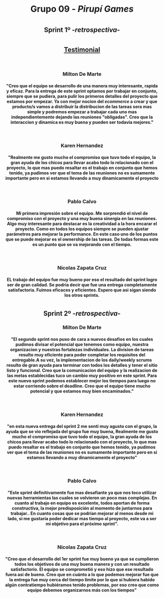 # <h1 align="center">Grupo 09 - <em>Pirupí Games</em></h1>

#

## <h2 align="center"> **Sprint 1º** -_retrospectiva_-</h2>

#

## <h2 align="center" style="text-decoration:underline"> Testimonial </h2>

<br>

<h3 align="center">Milton De Marte</h3>

#### <p align="center">"Creo que el equipo se desarrollo de una manera muy interesante, rapida y eficaz. Para la entrega de este sprint optamos por trabajar en conjunto, siempre que se pudiera, para pulir los primeros detalles del proyecto que estamos por empezar. Ya con mejor nocion del _ecommerce_ a crear y que producto/s vamos a distribuir la distribucion de las tareas sera mas simple y podremos empezar a trabajar cada uno mas independientemente dejando las reuniones "obligadas". Creo que la interaccion y dinamica es muy buena y pueden ser todavia mejores."</p>

<br>

<h3 align="center">Karen Hernandez</h3>

#### <p align="center">"Realmente me gusto mucho el compromiso que tuvo todo el equipo, la gran ayuda de los chicos para llevar acabo todo lo relacionado con el proyecto, lo que mas puedo resaltar es el trabajo en conjunto que hemos tenido, ya pudimos ver que el tema de las reuniones no es sumamente importante pero en si estamos llevando a muy dinamicamente el proyecto</p>

<br>

<h3 align="center">Pablo Calvo</h3>

#### <p align="center">Mi primera impresión sobre el equipo. Me sorprendió el nivel de compromiso con el proyecto y una muy buena sinergia en las reuniones. Algo muy interesante para destacar es la creatividad a la hora encarar el proyecto. Como en todos los equipos siempre se pueden ajustar parámetros para mejorar la performance. En este caso uno de los puntos que se puede mejorar es el ownership de las tareas. De todas formas este es un punto que se va mejorando con el tiempo.</p>

<br>

<h3 align="center">Nicolas Zapata Cruz</h3>

#### <p align="center">EL trabajo del equipo fue muy bueno por eso el resultado del sprint logro ser de gran calidad. Se podria decir que fue una entrega completamente satisfactoria. Fuimos eficaces y eficientes. Espero que asi sigan siendo los otros sprints.</p>

#

## <h2 align="center"> **Sprint 2º** -_retrospectiva_-</h2>

<h3 align="center">Milton De Marte</h3>

#### <p align="center">"El segundo sprint nos puso de cara a nuevos desafios en los cuales pudimos divisar el potencial que tenemos como equipo, nuestra organizacion y nuestras fortalezas individuales. La division de tareas resulto muy eficiente para poder completar los requisitos del entregable.A su vez, la implementacion de los daily/weekly scrums resulto de gran ayuda para terminar con todos los detalles y tener el sitio listo y funcional. Creo que la comunicacion del equipo y la realizacion de las metas establecidas tuco un cambio muy positivo en este sprint. Para este nuevo sprint podemos establecer mejor los tiempos para luego no estar corriendo sobre el deadline. Creo que el equipo tiene mucho potencial y que estamos muy bien encaminados."</p>

<br>

<h3 align="center">Karen Hernandez</h3>

#### <p align="center">"en esta nueva entrega del sprint 2 me senti muy agusto con el grupo, la ayuda que se vio reflejada del grupo fue muy buena, Realmente me gusto mucho el compromiso que tuvo todo el equipo, la gran ayuda de los chicos para llevar acabo todo lo relacionado con el proyecto, lo que mas puedo resaltar es el trabajo en conjunto que hemos tenido, ya pudimos ver que el tema de las reuniones no es sumamente importante pero en si estamos llevando a muy dinamicamente el proyecto"</p>

<br>

<h3 align="center">Pablo Calvo</h3>

#### <p align="center">"Este sprint definitivamente fue mas desafiante ya que nos toco utilizar nuevas herramientas las cuales se volvieron un poco mas complejas. En cuanto al trabajo en equipo es excelente, todos aportan de forma constructiva, la mejor predisposición al momento de juntarnos para trabajar.. En cuanto cosas que se podrían mejorar al menos desde mi lado, si me gustaría poder dedicar mas tiempo al proyecto, este va a ser mi objetivo para el próximo sprint".</p>

<br>

<h3 align="center">Nicolas Zapata Cruz</h3>

#### <p align="center">"Creo que el desarrollo del 1er sprint fue muy bueno ya que se cumplieron todos los objetivos de una muy buena manera y con un resultado satisfactorio. El equipo se comprometió y eso hizo que ese resultado fuera asi de bueno. Creo que en cuánto a lo que podemos mejorar fue que la entrega fue muy cerca del tiempo límite por lo que si hubiera habido algún contratiempo hubiéramos tenido problemas, por eso creo que como equipo debemos organizarnos más con los tiempos"</p>

<br>
